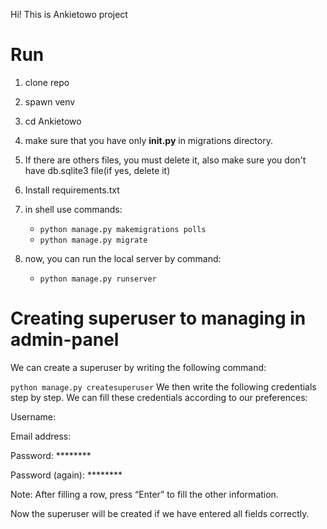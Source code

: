 Hi! 
This is Ankietowo project

# Run

1. clone repo
2. spawn venv
3. cd Ankietowo
4. make sure that you have only __init.py__ in migrations directory.
5. If there are others files, you must delete it, also make sure you don't have 
db.sqlite3 file(if yes, delete it)
6. Install requirements.txt
7. in shell use commands:
    - ```python manage.py makemigrations polls```
    - ```python manage.py migrate```

8. now, you can run the local server by command:
    - ```python manage.py runserver```


# Creating superuser to managing in admin-panel

We can create a superuser by writing the following command:

```python manage.py createsuperuser```
We then write the following credentials step by step. 
We can fill these credentials according to our preferences:

Username: 

Email address: 

Password: ********

Password (again): ********

Note: After filling a row, press “Enter” to fill the other information.

Now the superuser will be created if we have entered all fields correctly.
